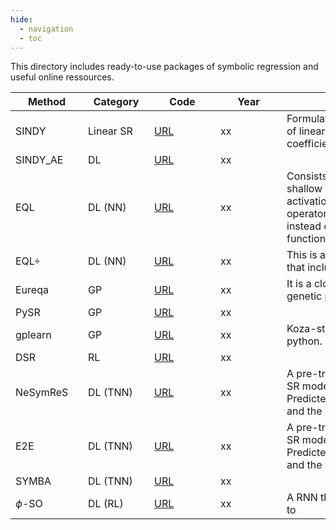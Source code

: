 ```yaml
---
hide:
  - navigation
  - toc
---
```


This directory includes ready-to-use packages of symbolic regression and useful online ressources.

| <div style="width:100px">Method</div> | <div style="width:90px">Category</div> | <div style="width:90px">Code</div> | <div style="width:90px">Year</div> |<div style="width:300px">Brief description</div> |
| ---- | ------- | --- | --- | --- |
| SINDY | Linear SR | [URL]() | xx | Formulates the SR problem as a system of linear equations and learns the coefficients of candidate functions |
| SINDY_AE | DL | [URL]() | xx | |
| EQL | DL (NN) | [URL]() | xx | Consists of a fully-differentiable shallow neural network whose activation functions are algebraic operators and analytical functions instead of traditional activation functions (e.g., sigmoid, relu, softmax).|
| EQL$\div$ | DL (NN) | [URL]() | xx | This is an extendable version of EQL that includes the division operator.|
| Eureqa | GP | [URL]() | xx | It is a closed-source code that uses genetic programming |
| PySR | GP | [URL]() | xx | |
| gplearn | GP | [URL]() | xx | Koza-style symbolic regression in python.| |
| DSR | RL | [URL]() | xx | |
| NeSymReS | DL (TNN) | [URL]() | xx | A pre-trained transformer that predicts SR models directly from the data. Predicted models are then fine-tuned and the best is returned.|
| E2E | DL (TNN) | [URL]() | xx | A pre-trained transformer that predicts SR models directly from the data. Predicted models are then fine-tuned and the best is returned. |
| SYMBA | DL (TNN) | [URL]() | xx | |
| $\phi$-SO | DL (RL) | [URL]() | xx | A RNN that uses reinforcement learning to |
